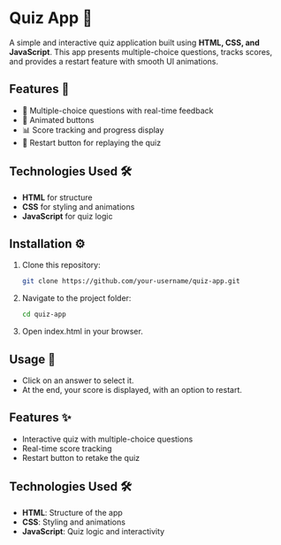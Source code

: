 # Quiz App 🎯

A simple and interactive quiz application built using **HTML, CSS, and JavaScript**. This app presents multiple-choice questions, tracks scores, and provides a restart feature with smooth UI animations.

## Features 🚀
- 📌 Multiple-choice questions with real-time feedback  
- 🎨 Animated buttons  
- 📊 Score tracking and progress display  
- 🔄 Restart button for replaying the quiz  

## Technologies Used 🛠
- **HTML** for structure  
- **CSS** for styling and animations  
- **JavaScript** for quiz logic  

## Installation ⚙️
1. Clone this repository:
   ```sh
   git clone https://github.com/your-username/quiz-app.git

2. Navigate to the project folder:
   ```sh
   cd quiz-app
3. Open index.html in your browser.

## Usage 📝  
- Click on an answer to select it.    
- At the end, your score is displayed, with an option to restart.  
## Features ✨  
- Interactive quiz with multiple-choice questions  
- Real-time score tracking   
- Restart button to retake the quiz  

## Technologies Used 🛠  
- **HTML**: Structure of the app  
- **CSS**: Styling and animations  
- **JavaScript**: Quiz logic and interactivity  


